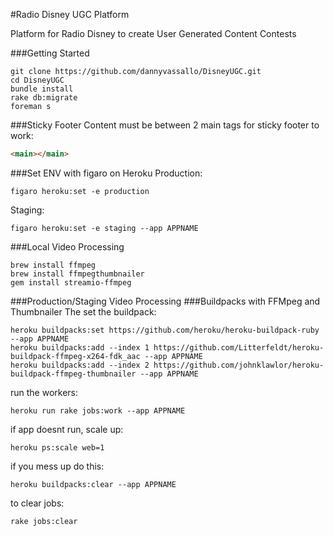 #Radio Disney UGC Platform

Platform for Radio Disney to create User Generated Content Contests

###Getting Started
```
git clone https://github.com/dannyvassallo/DisneyUGC.git
cd DisneyUGC
bundle install
rake db:migrate
foreman s
```

###Sticky Footer
Content must be between 2 main tags for sticky footer to work:
```html
<main></main>
```

###Set ENV with figaro on Heroku
Production:
```shell
figaro heroku:set -e production
```
Staging:
```shell
figaro heroku:set -e staging --app APPNAME
```

###Local Video Processing
```shell
brew install ffmpeg
brew install ffmpegthumbnailer
gem install streamio-ffmpeg
```
###Production/Staging Video Processing
###Buildpacks with FFMpeg and Thumbnailer
The set the buildpack:
```shell
heroku buildpacks:set https://github.com/heroku/heroku-buildpack-ruby --app APPNAME
heroku buildpacks:add --index 1 https://github.com/Litterfeldt/heroku-buildpack-ffmpeg-x264-fdk_aac --app APPNAME
heroku buildpacks:add --index 2 https://github.com/johnklawlor/heroku-buildpack-ffmpeg-thumbnailer --app APPNAME
```
run the workers:
```
heroku run rake jobs:work --app APPNAME
```

if app doesnt run, scale up:
```
heroku ps:scale web=1
```

if you mess up do this:
```shell
heroku buildpacks:clear --app APPNAME
```

to clear jobs:
```
rake jobs:clear
```